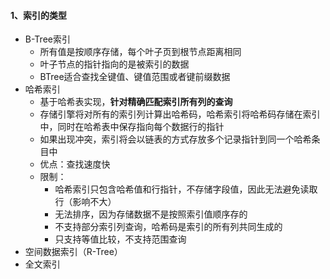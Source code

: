 #### 1、索引的类型

- B-Tree索引
  - 所有值是按顺序存储，每个叶子页到根节点距离相同
  - 叶子节点的指针指向的是被索引的数据
  - BTree适合查找全键值、键值范围或者键前缀数据
- 哈希索引
  - 基于哈希表实现，**针对精确匹配索引所有列的查询**
  - 存储引擎将对所有的索引列计算出哈希码，哈希索引将哈希码存储在索引中，同时在哈希表中保存指向每个数据行的指针
  - 如果出现冲突，索引将会以链表的方式存放多个记录指针到同一个哈希条目中
  - 优点：查找速度快
  - 限制：
    - 哈希索引只包含哈希值和行指针，不存储字段值，因此无法避免读取行（影响不大）
    - 无法排序，因为存储数据不是按照索引值顺序存的
    - 不支持部分索引列查询，哈希码是索引的所有列共同生成的
    - 只支持等值比较，不支持范围查询
- 空间数据索引（R-Tree）
- 全文索引